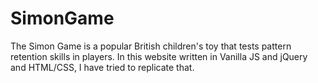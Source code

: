 # SimonGame
The Simon Game is a popular British children's toy that tests pattern retention skills in players. In this website written in Vanilla JS and jQuery and HTML/CSS, I have tried to replicate that.
